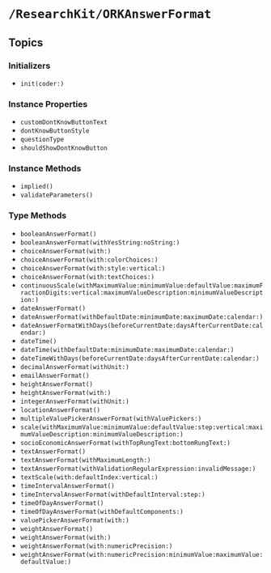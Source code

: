 # ``/ResearchKit/ORKAnswerFormat``

<!-- The content below this line is auto-generated and is redundant. You should either incorporate it into your content above this line or delete it. -->

## Topics

### Initializers

- ``init(coder:)``

### Instance Properties

- ``customDontKnowButtonText``
- ``dontKnowButtonStyle``
- ``questionType``
- ``shouldShowDontKnowButton``

### Instance Methods

- ``implied()``
- ``validateParameters()``

### Type Methods

- ``booleanAnswerFormat()``
- ``booleanAnswerFormat(withYesString:noString:)``
- ``choiceAnswerFormat(with:)``
- ``choiceAnswerFormat(with:colorChoices:)``
- ``choiceAnswerFormat(with:style:vertical:)``
- ``choiceAnswerFormat(with:textChoices:)``
- ``continuousScale(withMaximumValue:minimumValue:defaultValue:maximumFractionDigits:vertical:maximumValueDescription:minimumValueDescription:)``
- ``dateAnswerFormat()``
- ``dateAnswerFormat(withDefaultDate:minimumDate:maximumDate:calendar:)``
- ``dateAnswerFormatWithDays(beforeCurrentDate:daysAfterCurrentDate:calendar:)``
- ``dateTime()``
- ``dateTime(withDefaultDate:minimumDate:maximumDate:calendar:)``
- ``dateTimeWithDays(beforeCurrentDate:daysAfterCurrentDate:calendar:)``
- ``decimalAnswerFormat(withUnit:)``
- ``emailAnswerFormat()``
- ``heightAnswerFormat()``
- ``heightAnswerFormat(with:)``
- ``integerAnswerFormat(withUnit:)``
- ``locationAnswerFormat()``
- ``multipleValuePickerAnswerFormat(withValuePickers:)``
- ``scale(withMaximumValue:minimumValue:defaultValue:step:vertical:maximumValueDescription:minimumValueDescription:)``
- ``socioEconomicAnswerFormat(withTopRungText:bottomRungText:)``
- ``textAnswerFormat()``
- ``textAnswerFormat(withMaximumLength:)``
- ``textAnswerFormat(withValidationRegularExpression:invalidMessage:)``
- ``textScale(with:defaultIndex:vertical:)``
- ``timeIntervalAnswerFormat()``
- ``timeIntervalAnswerFormat(withDefaultInterval:step:)``
- ``timeOfDayAnswerFormat()``
- ``timeOfDayAnswerFormat(withDefaultComponents:)``
- ``valuePickerAnswerFormat(with:)``
- ``weightAnswerFormat()``
- ``weightAnswerFormat(with:)``
- ``weightAnswerFormat(with:numericPrecision:)``
- ``weightAnswerFormat(with:numericPrecision:minimumValue:maximumValue:defaultValue:)``